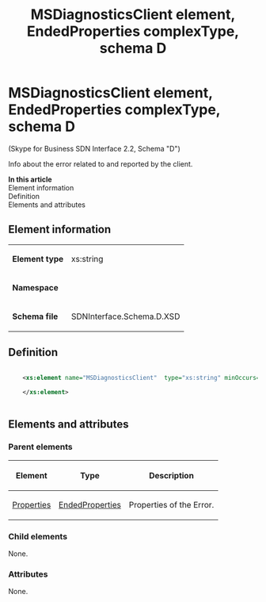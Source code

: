 ﻿---
title: MSDiagnosticsClient element, EndedProperties complexType, schema D 
TOCTitle: MSDiagnosticsClient element (EndedProperties complexType)
description: Element info about the error related to and reported by the client.
ms:assetid: 4611fb54-c4fe-605d-0554-b3f47b16c7d3
ms:mtpsurl: https://msdn.microsoft.com/library/Mt170923(v=office.16)
ms:contentKeyID: 65855497
ms.date: 08/24/2015
mtps_version: v=office.16
dev_langs:
- xml
---

# MSDiagnosticsClient element, EndedProperties complexType, schema D

(Skype for Business SDN Interface 2.2, Schema "D")

Info about the error related to and reported by the client.


**In this article**  
Element information  
Definition  
Elements and attributes  

## Element information

<table>
<colgroup>
<col>
<col>
</colgroup>
<tbody>
<tr class="odd">
<td><p><strong>Element type</strong></p></td>
<td><p>xs:string</p></td>
</tr>
<tr class="even">
<td><p><strong>Namespace</strong></p></td>
<td><p></p></td>
</tr>
<tr class="odd">
<td><p><strong>Schema file</strong></p></td>
<td><p>SDNInterface.Schema.D.XSD</p></td>
</tr>
</tbody>
</table>


## Definition

```xml

    <xs:element name="MSDiagnosticsClient"  type="xs:string" minOccurs="0">
    
    </xs:element>
  
```

## Elements and attributes

### Parent elements

<table>
<colgroup>
<col>
<col>
<col>
</colgroup>
<thead>
<tr class="header">
<th><p>Element</p></th>
<th><p>Type</p></th>
<th><p>Description</p></th>
</tr>
</thead>
<tbody>
<tr class="odd">
<td><p><a href="properties-element-endedtype-complextype-skype-for-business-sdn-interface-2-2-schema-d.md">Properties</a></p></td>
<td><p><a href="endedproperties-complextype-skype-for-business-sdn-interface-2-2-schema-d.md">EndedProperties</a></p></td>
<td><p>Properties of the Error.</p></td>
</tr>
</tbody>
</table>


### Child elements

None.

### Attributes

None.

